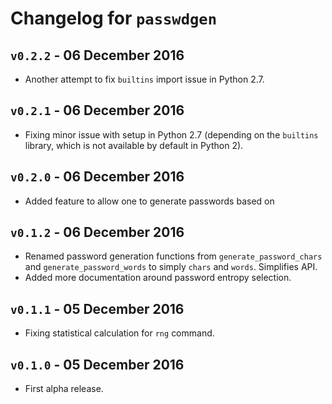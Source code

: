 # Changelog for `passwdgen`

## `v0.2.2` - 06 December 2016

* Another attempt to fix `builtins` import issue in Python 2.7.

## `v0.2.1` - 06 December 2016

* Fixing minor issue with setup in Python 2.7 (depending on the
  `builtins` library, which is not available by default in Python 2).


## `v0.2.0` - 06 December 2016

* Added feature to allow one to generate passwords based on


## `v0.1.2` - 06 December 2016

* Renamed password generation functions from `generate_password_chars`
  and `generate_password_words` to simply `chars` and `words`.
  Simplifies API.
* Added more documentation around password entropy selection.


## `v0.1.1` - 05 December 2016

* Fixing statistical calculation for `rng` command.


## `v0.1.0` - 05 December 2016

* First alpha release.
